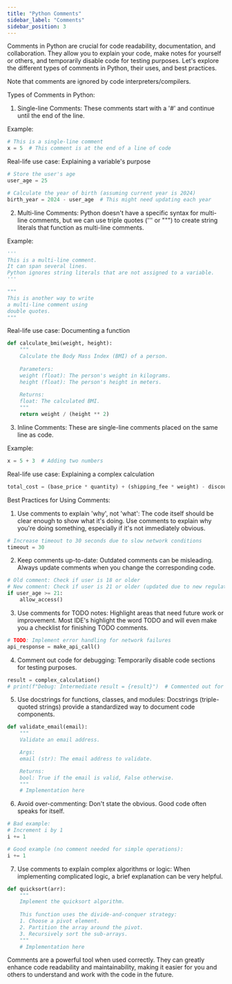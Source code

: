 ```yaml
---
title: "Python Comments"
sidebar_label: "Comments"
sidebar_position: 3
---
```


Comments in Python are crucial for code readability, documentation, and collaboration. They allow you to explain your code, make notes for yourself or others, and temporarily disable code for testing purposes. Let's explore the different types of comments in Python, their uses, and best practices.

Note that comments are ignored by code interpreters/compilers.

Types of Comments in Python:

1. Single-line Comments:
These comments start with a '#' and continue until the end of the line.

Example:
```python
# This is a single-line comment
x = 5  # This comment is at the end of a line of code
```

Real-life use case: Explaining a variable's purpose
```python
# Store the user's age
user_age = 25

# Calculate the year of birth (assuming current year is 2024)
birth_year = 2024 - user_age  # This might need updating each year
```

2. Multi-line Comments:
Python doesn't have a specific syntax for multi-line comments, but we can use triple quotes (''' or """) to create string literals that function as multi-line comments.

Example:
```python
'''
This is a multi-line comment.
It can span several lines.
Python ignores string literals that are not assigned to a variable.
'''

"""
This is another way to write
a multi-line comment using
double quotes.
"""
```

Real-life use case: Documenting a function
```python
def calculate_bmi(weight, height):
    """
    Calculate the Body Mass Index (BMI) of a person.
    
    Parameters:
    weight (float): The person's weight in kilograms.
    height (float): The person's height in meters.
    
    Returns:
    float: The calculated BMI.
    """
    return weight / (height ** 2)
```

3. Inline Comments:
These are single-line comments placed on the same line as code.

Example:
```python
x = 5 + 3  # Adding two numbers
```

Real-life use case: Explaining a complex calculation
```python
total_cost = (base_price * quantity) + (shipping_fee * weight) - discount  # Calculate total including shipping and discount
```

Best Practices for Using Comments:

1. Use comments to explain 'why', not 'what':
The code itself should be clear enough to show what it's doing. Use comments to explain why you're doing something, especially if it's not immediately obvious.

```python
# Increase timeout to 30 seconds due to slow network conditions
timeout = 30
```

2. Keep comments up-to-date:
Outdated comments can be misleading. Always update comments when you change the corresponding code.

```python
# Old comment: Check if user is 18 or older
# New comment: Check if user is 21 or older (updated due to new regulations)
if user_age >= 21:
    allow_access()
```

3. Use comments for TODO notes:
Highlight areas that need future work or improvement. Most IDE's highlight the word TODO and will even make you a checklist for finishing TODO comments.

```python
# TODO: Implement error handling for network failures
api_response = make_api_call()
```

4. Comment out code for debugging:
Temporarily disable code sections for testing purposes.

```python
result = complex_calculation()
# print(f"Debug: Intermediate result = {result}")  # Commented out for production
```

5. Use docstrings for functions, classes, and modules:
Docstrings (triple-quoted strings) provide a standardized way to document code components.

```python
def validate_email(email):
    """
    Validate an email address.

    Args:
    email (str): The email address to validate.

    Returns:
    bool: True if the email is valid, False otherwise.
    """
    # Implementation here
```

6. Avoid over-commenting:
Don't state the obvious. Good code often speaks for itself.

```python
# Bad example:
# Increment i by 1
i += 1

# Good example (no comment needed for simple operations):
i += 1
```

7. Use comments to explain complex algorithms or logic:
When implementing complicated logic, a brief explanation can be very helpful.

```python
def quicksort(arr):
    """
    Implement the quicksort algorithm.
    
    This function uses the divide-and-conquer strategy:
    1. Choose a pivot element.
    2. Partition the array around the pivot.
    3. Recursively sort the sub-arrays.
    """
    # Implementation here
```

Comments are a powerful tool when used correctly. They can greatly enhance code readability and maintainability, making it easier for you and others to understand and work with the code in the future.